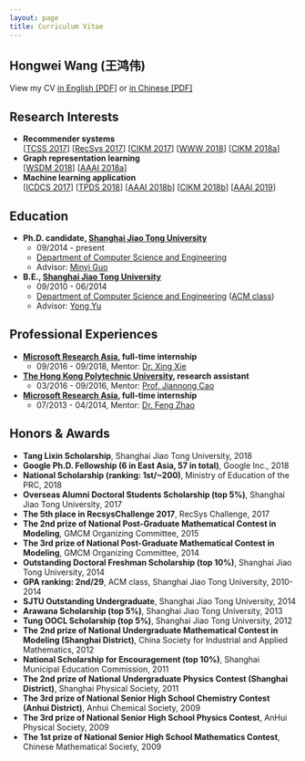 ```yaml
---
layout: page
title: Curriculum Vitae
---
```


## Hongwei Wang (王鸿伟)
View my CV [in English [PDF]](https://hwwang55.github.io/files/hongweiwang_cv_en.pdf) or [in Chinese [PDF]](https://hwwang55.github.io/files/hongweiwang_cv_ch.pdf)


## Research Interests
- **Recommender systems**  
  [[TCSS 2017](https://ieeexplore.ieee.org/abstract/document/7866820/)]
  [[RecSys 2017](https://dl.acm.org/citation.cfm?id=3124794)]
  [[CIKM 2017](https://dl.acm.org/citation.cfm?id=3132889)]
  [[WWW 2018](https://dl.acm.org/citation.cfm?id=3186175)]
  [[CIKM 2018a](https://dl.acm.org/citation.cfm?id=3271739)]
- **Graph representation learning**  
  [[WSDM 2018](https://dl.acm.org/citation.cfm?id=3159666)]
  [[AAAI 2018a](https://www.aaai.org/ocs/index.php/AAAI/AAAI18/paper/view/16611)]
- **Machine learning application**  
  [[ICDCS 2017](https://ieeexplore.ieee.org/abstract/document/7980035/)]
  [[TPDS 2018](https://ieeexplore.ieee.org/abstract/document/8115213/)]
  [[AAAI 2018b](https://www.aaai.org/ocs/index.php/AAAI/AAAI18/paper/view/16733)]
  [[CIKM 2018b](https://dl.acm.org/citation.cfm?id=3269294)]
  [[AAAI 2019](https://arxiv.org/abs/1811.05121)]

## Education
- **Ph.D. candidate, [Shanghai Jiao Tong University](http://en.sjtu.edu.cn)**
  * 09/2014 - present
  * [Department of Computer Science and Engineering](http://www.cs.sjtu.edu.cn/en/)
  * Advisor: [Minyi Guo](http://www.cs.sjtu.edu.cn/~guo-my/)
- **B.E., [Shanghai Jiao Tong University](http://en.sjtu.edu.cn)**
  * 09/2010 - 06/2014
  * [Department of Computer Science and Engineering](http://www.cs.sjtu.edu.cn/en/) ([ACM class](https://acm.sjtu.edu.cn/home))
  * Advisor: [Yong Yu](http://apex.sjtu.edu.cn/members/yyu)


## Professional Experiences
- **[Microsoft Research Asia](https://www.microsoft.com/en-us/research/lab/microsoft-research-asia/), full-time internship**
  * 09/2016 - 09/2018, Mentor: [Dr. Xing Xie](https://www.microsoft.com/en-us/research/people/xingx/)
- **[The Hong Kong Polytechnic University](https://www.polyu.edu.hk/web/en/home/index.html), research assistant**
  * 03/2016 - 09/2016, Mentor: [Prof. Jiannong Cao](http://www4.comp.polyu.edu.hk/~csjcao/)
- **[Microsoft Research Asia](https://www.microsoft.com/en-us/research/lab/microsoft-research-asia/), full-time internship**
  * 07/2013 - 04/2014, Mentor: [Dr. Feng Zhao](http://www.fengzhao.com/)


## Honors & Awards
- **Tang Lixin Scholarship**, Shanghai Jiao Tong University, 2018
- **Google Ph.D. Fellowship (6 in East Asia, 57 in total)**, Google Inc., 2018
- **National Scholarship (ranking: 1st/~200)**, Ministry of Education of the PRC, 2018
- **Overseas Alumni Doctoral Students Scholarship (top 5%)**, Shanghai Jiao Tong University, 2017
- **The 5th place in RecsysChallenge 2017**, RecSys Challenge, 2017
- **The 2nd prize of National Post-Graduate Mathematical Contest in Modeling**, GMCM Organizing Committee, 2015
- **The 3rd prize of National Post-Graduate Mathematical Contest in Modeling**, GMCM Organizing Committee, 2014
- **Outstanding Doctoral Freshman Scholarship (top 10%)**, Shanghai Jiao Tong University, 2014
- **GPA ranking: 2nd/29**, ACM class, Shanghai Jiao Tong University, 2010-2014
- **SJTU Outstanding Undergraduate**, Shanghai Jiao Tong University, 2014
- **Arawana Scholarship (top 5%)**, Shanghai Jiao Tong University, 2013
- **Tung OOCL Scholarship (top 5%)**, Shanghai Jiao Tong University, 2012
- **The 2nd prize of National Undergraduate Mathematical Contest in Modeling (Shanghai District)**, China Society for Industrial and Applied Mathematics, 2012
- **National Scholarship for Encouragement (top 10%)**, Shanghai Municipal Education Commission, 2011
- **The 2nd prize of National Undergraduate Physics Contest (Shanghai District)**, Shanghai Physical Society, 2011
- **The 3rd prize of National Senior High School Chemistry Contest (Anhui District)**, Anhui Chemical Society, 2009
- **The 3rd prize of National Senior High School Physics Contest**, AnHui Physical Society, 2009
- **The 1st prize of National Senior High School Mathematics Contest**, Chinese Mathematical Society, 2009
